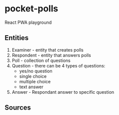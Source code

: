 # pocket-polls
React PWA playground


## Entities

1. Examiner - entity that creates polls
2. Respondent - entity that answers polls
3. Poll - collection of questions
4. Question - there can be 4 types of questions:
    - yes/no question
    - single choice
    - multiple choice
    - text answer
5. Answer - Respondant answer to specific question


## Sources